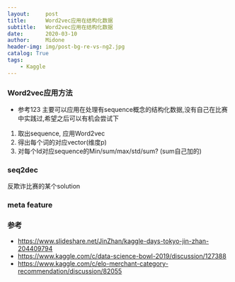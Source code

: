 ```yaml
---
layout:     post
title:      Word2vec应用在结构化数据
subtitle:   Word2vec应用在结构化数据
date:       2020-03-10
author:     Midone
header-img: img/post-bg-re-vs-ng2.jpg
catalog: True
tags:
    - Kaggle
---
```

### Word2vec应用方法
- 参考123
主要可以应用在处理有sequence概念的结构化数据,没有自己在比赛中实践过,希望之后可以有机会尝试下
1. 取出sequence, 应用Word2vec
2. 得出每个词的对应vector(维度p)
3. 对每个Id对应sequence的Min/sum/max/std/sum? (sum自己加的)


### seq2dec
反欺诈比赛的某个solution

### meta feature
### 参考
- https://www.slideshare.net/JinZhan/kaggle-days-tokyo-jin-zhan-204409794
- https://www.kaggle.com/c/data-science-bowl-2019/discussion/127388
- https://www.kaggle.com/c/elo-merchant-category-recommendation/discussion/82055


